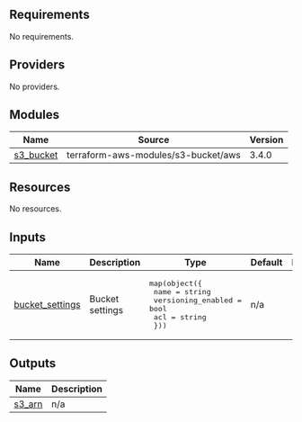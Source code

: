 <!-- BEGIN_TF_DOCS -->
## Requirements

No requirements.

## Providers

No providers.

## Modules

| Name | Source | Version |
|------|--------|---------|
| <a name="module_s3_bucket"></a> [s3\_bucket](#module\_s3\_bucket) | terraform-aws-modules/s3-bucket/aws | 3.4.0 |

## Resources

No resources.

## Inputs

| Name | Description | Type | Default | Required |
|------|-------------|------|---------|:--------:|
| <a name="input_bucket_settings"></a> [bucket\_settings](#input\_bucket\_settings) | Bucket settings | <pre>map(object({<br>    name               = string<br>    versioning_enabled = bool<br>    acl                = string<br>  }))</pre> | n/a | yes |

## Outputs

| Name | Description |
|------|-------------|
| <a name="output_s3_arn"></a> [s3\_arn](#output\_s3\_arn) | n/a |
<!-- END_TF_DOCS -->